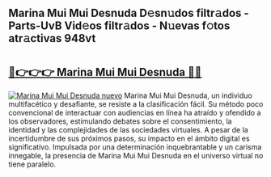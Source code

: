 ## Marina Mui Mui Desnuda D𝚎sn𝚞dos filtr𝚊dos - Parts-UvB Vid𝚎os filtr𝚊dos - N𝚞evas f𝚘tos atr𝚊ctivas 948vt

# <h2><a href="http://mbby7p.tromn.icu/?c=Marina+Mui+Mui+Desnuda">🔗👉👉👉 Marina Mui Mui Desnuda 🔗🔗</a></h2>

[![Marina Mui Mui Desnuda nuevo](https://i.imgur.com/pEAQMta.gif)](http://mbby7p.tromn.icu/?c=Marina+Mui+Mui+Desnuda)
Marina Mui Mui Desnuda, un individuo multifacético y desafiante, se resiste a la clasificación fácil. Su método poco convencional de interactuar con audiencias en línea ha atraído y ofendido a los observadores, estimulando debates sobre el consentimiento, la identidad y las complejidades de las sociedades virtuales. A pesar de la incertidumbre de sus próximos pasos, su impacto en el ámbito digital es significativo. Impulsada por una determinación inquebrantable y un carisma innegable, la presencia de Marina Mui Mui Desnuda en el universo virtual no tiene paralelo.
